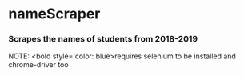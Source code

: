 # nameScraper

<h3>Scrapes the names of students from 2018-2019</h3>

NOTE: <bold style='color: blue>requires selenium to be installed and chrome-driver too</bold>

